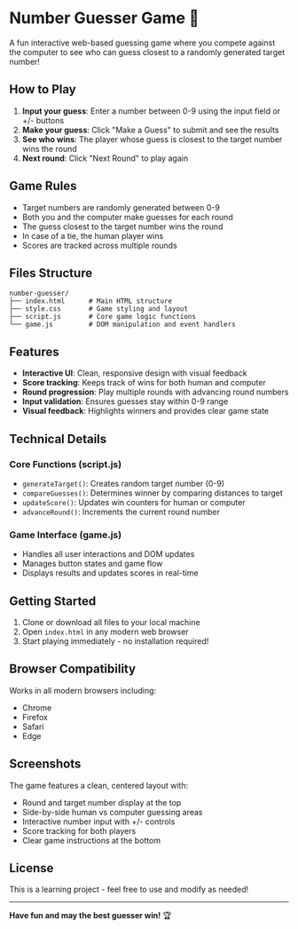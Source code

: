 # Number Guesser Game 🎯

A fun interactive web-based guessing game where you compete against the computer to see who can guess closest to a randomly generated target number!

## How to Play

1. **Input your guess**: Enter a number between 0-9 using the input field or +/- buttons
2. **Make your guess**: Click "Make a Guess" to submit and see the results
3. **See who wins**: The player whose guess is closest to the target number wins the round
4. **Next round**: Click "Next Round" to play again

## Game Rules

- Target numbers are randomly generated between 0-9
- Both you and the computer make guesses for each round
- The guess closest to the target number wins the round
- In case of a tie, the human player wins
- Scores are tracked across multiple rounds

## Files Structure

```
number-guesser/
├── index.html      # Main HTML structure
├── style.css       # Game styling and layout
├── script.js       # Core game logic functions
└── game.js         # DOM manipulation and event handlers
```

## Features

- **Interactive UI**: Clean, responsive design with visual feedback
- **Score tracking**: Keeps track of wins for both human and computer
- **Round progression**: Play multiple rounds with advancing round numbers
- **Input validation**: Ensures guesses stay within 0-9 range
- **Visual feedback**: Highlights winners and provides clear game state

## Technical Details

### Core Functions (script.js)
- `generateTarget()`: Creates random target number (0-9)
- `compareGuesses()`: Determines winner by comparing distances to target
- `updateScore()`: Updates win counters for human or computer
- `advanceRound()`: Increments the current round number

### Game Interface (game.js)
- Handles all user interactions and DOM updates
- Manages button states and game flow
- Displays results and updates scores in real-time

## Getting Started

1. Clone or download all files to your local machine
2. Open `index.html` in any modern web browser
3. Start playing immediately - no installation required!

## Browser Compatibility

Works in all modern browsers including:
- Chrome
- Firefox
- Safari
- Edge

## Screenshots

The game features a clean, centered layout with:
- Round and target number display at the top
- Side-by-side human vs computer guessing areas
- Interactive number input with +/- controls
- Score tracking for both players
- Clear game instructions at the bottom

## License

This is a learning project - feel free to use and modify as needed!

---

**Have fun and may the best guesser win!** 🏆
